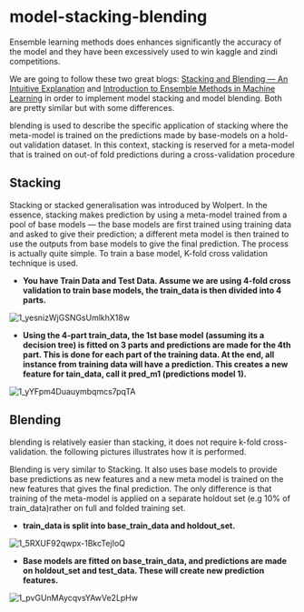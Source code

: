 # model-stacking-blending

Ensemble learning methods does enhances significantly the accuracy of the model and they have been excessively used to win kaggle and zindi competitions.

We are going to follow these two great blogs: [Stacking and Blending — An Intuitive Explanation](https://medium.com/@stevenyu530_73989/stacking-and-blending-intuitive-explanation-of-advanced-ensemble-methods-46b295da413c) and [Introduction to Ensemble Methods in Machine Learning](https://towardsdatascience.com/introduction-to-ensemble-methods-in-machine-learning-e72c6b9ff4bc) in order to implement model stacking and model blending. Both are pretty similar but with some differences.


blending is used to describe the specific application of stacking where the meta-model is trained on the predictions made by base-models on a hold-out validation dataset. In this context, stacking is reserved for a meta-model that is trained on out-of fold predictions during a cross-validation procedure

## Stacking

Stacking or stacked generalisation was introduced by Wolpert. In the essence, stacking makes prediction by using a meta-model trained from a pool of base models — the base models are first trained using training data and asked to give their prediction; a different meta model is then trained to use the outputs from base models to give the final prediction. The process is actually quite simple. To train a base model, K-fold cross validation technique is used.

* **You have Train Data and Test Data. Assume we are using 4-fold cross validation to train base models, the train_data is then divided into 4 parts.**

![1_yesnizWjGSNGsUmlkhX18w](https://user-images.githubusercontent.com/50111205/171964253-ec74a830-cc9d-4e29-8393-724be779e64b.png)

* **Using the 4-part train_data, the 1st base model (assuming its a decision tree) is fitted on 3 parts and predictions are made for the 4th part. This is done for each part of the training data. At the end, all instance from training data will have a prediction. This creates a new feature for tain_data, call it pred_m1 (predictions model 1).**

![1_yYFpm4Duauymbqmcs7pqTA](https://user-images.githubusercontent.com/50111205/171964421-d1817095-fa9a-4fbd-9c01-debd6c6a6289.png)


## Blending

blending is relatively easier than stacking, it does not require k-fold cross-validation. the following pictures illustrates how it is performed.

Blending is very similar to Stacking. It also uses base models to provide base predictions as new features and a new meta model is trained on the new features that gives the final prediction. The only difference is that training of the meta-model is applied on a separate holdout set (e.g 10% of train_data)rather on full and folded training set.


* **train_data is split into base_train_data and holdout_set.**

![1_5RXUF92qwpx-1BkcTejIoQ](https://user-images.githubusercontent.com/50111205/171749521-0fd9ee50-7113-4a15-883f-5d5722357985.png)

* **Base models are fitted on base_train_data, and predictions are made on holdout_set and test_data. These will create new prediction features.**

![1_pvGUnMAycqvsYAwVe2LpHw](https://user-images.githubusercontent.com/50111205/171749687-2dcc0246-0183-4679-8377-94aa8b5bdc99.png)
